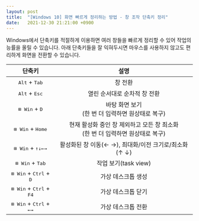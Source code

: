 ```yaml
---
layout: post
title:  "[Windows 10] 화면 빠르게 정리하는 방법 - 창 조작 단축키 정리"
date:   2021-12-30 21:21:00 +0900
---
```

Windows에서 단축키를 적절하게 이용하면 여러 창들을 빠르게 정리할 수 있어 작업의 능률을 올릴 수 있습니다. 아래 단축키들을 잘 익혀두시면 마우스를 사용하지 않고도 편리하게 화면을 전환할 수 있습니다.

|       단축키       |                          설명                         |
|:------------------:|:-----------------------------------------------------:|
| <kbd class="keyboard-key">Alt</kbd> + <kbd class="keyboard-key">Tab</kbd> | 창 전환 |
| <kbd class="keyboard-key">Alt</kbd> + <kbd class="keyboard-key">Esc</kbd> | 열린 순서대로 순차적 창 전환 |
| <kbd class="keyboard-key">⊞ Win</kbd> + <kbd class="keyboard-key">D</kbd> | 바탕 화면 보기 <br> (한 번 더 입력하면 원상태로 복구) |
| <kbd class="keyboard-key">⊞ Win</kbd> + <kbd class="keyboard-key">Home</kbd> | 현재 활성화 중인 창 제외하고 모든 창 최소화 <br> (한 번 더 입력하면 원상태로 복구) |
| <kbd class="keyboard-key">⊞ Win</kbd> + <kbd class="keyboard-key">↑</kbd><kbd class="keyboard-key">↓</kbd><kbd class="keyboard-key">←</kbd><kbd class="keyboard-key">→</kbd> | 활성화된 창 이동(← →), 최대화/이전 크기로/최소화(↑ ↓) |
| <kbd class="keyboard-key">⊞ Win</kbd> + <kbd class="keyboard-key">Tab</kbd> | 작업 보기(task view) |
| <kbd class="keyboard-key">⊞ Win</kbd> + <kbd class="keyboard-key">Ctrl</kbd> + <kbd class="keyboard-key">D</kbd> | 가상 데스크톱 생성 |
| <kbd class="keyboard-key">⊞ Win</kbd> + <kbd class="keyboard-key">Ctrl</kbd> + <kbd class="keyboard-key">F4</kbd> | 가상 데스크톱 닫기 |
| <kbd class="keyboard-key">⊞ Win</kbd> + <kbd class="keyboard-key">Ctrl</kbd> + <kbd class="keyboard-key">←</kbd><kbd class="keyboard-key">→</kbd> | 가상 데스크톱 전환 |